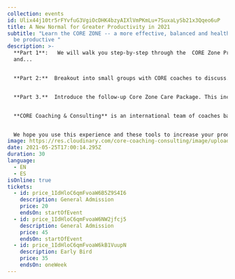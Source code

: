 ```yaml
---
collection: events
id: Ulix44j10tr5rFYvfuG3VgiOcDHK4bzyAIXlVmPKmLu+7SuxaLySb21x3Qqeo6uP
title: A New Normal for Greater Productivity in 2021
subtitle: "Learn the CORE ZONE -- a more effective, balanced and healthy way to
  be productive "
description: >-
  **Part 1**:   We will walk you step-by-step through the  CORE Zone Process
  and...


  **Part 2:**  Breakout into small groups with CORE coaches to discuss...


  **Part 3.**  Introduce the follow-up Core Zone Care Package. This includes a video/audio of this CORE Zone session (so you can return anytime). You will also receive check-in texts from your coach, plus other Core  Zone resources, including the many benefits of this process.


  **CORE Coaching & Consulting** is an international team of coaches based in the US, Europe and South America.  We use the Balancing Act principles of  CORE Coaching President  Sharon Seivert as a basis for this seminar.  


  We hope you use this experience and these tools to increase your productivity, health and well-being during these challenging times.
image: https://res.cloudinary.com/core-coaching-consulting/image/upload/v1617726389/productivity_rsmqax.jpg
date: 2021-05-25T17:00:14.295Z
duration: 30
language:
  - EN
  - ES
isOnline: true
tickets:
  - id: price_1IdHloC6qmFvoaW6B5Z9S4I6
    description: General Admission
    price: 20
    endsOn: startOfEvent
  - id: price_1IdHloC6qmFvoaW6NW2jfcj5
    description: General Admission
    price: 45
    endsOn: startOfEvent
  - id: price_1IdHloC6qmFvoaW6kB1VuupN
    description: Early Bird
    price: 35
    endsOn: oneWeek
---
```

